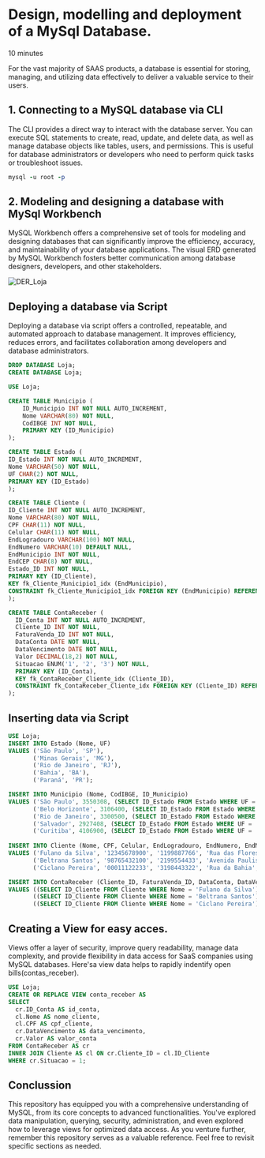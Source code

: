 # Design, modelling and deployment of a MySql Database.

10 minutes

For the vast majority of SAAS products, a database is essential for storing, managing, and utilizing data effectively to deliver a valuable service to their users. 

## 1. Connecting to a MySQL database via CLI

The CLI provides a direct way to interact with the database server. You can execute SQL statements to create, read, update, and delete data, as well as manage database objects like tables, users, and permissions. This is useful for database administrators or developers who need to perform quick tasks or troubleshoot issues.

```ruby
mysql -u root -p
```

## 2. Modeling and designing a database with MySql Workbench

MySQL Workbench offers a comprehensive set of tools for modeling and designing databases that can significantly improve the efficiency, accuracy, and maintainability of your database applications. The visual ERD generated by MySQL Workbench fosters better communication among database designers, developers, and other stakeholders.

![DER_Loja](https://github.com/AleMorales9011/ForgeOps/blob/90f5aff585b8dfc155c6d801bb1f04f63da8f8b3/010-IMAGES/der_database_loja.png)

## Deploying a database via Script

Deploying a database via script offers a controlled, repeatable, and automated approach to database management. It  improves efficiency, reduces errors, and facilitates collaboration among developers and database administrators.

```sql
DROP DATABASE Loja;
CREATE DATABASE Loja;

USE Loja;

CREATE TABLE Municipio (
    ID_Municipio INT NOT NULL AUTO_INCREMENT,
    Nome VARCHAR(80) NOT NULL,
    CodIBGE INT NOT NULL,
    PRIMARY KEY (ID_Municipio)
);

CREATE TABLE Estado (
ID_Estado INT NOT NULL AUTO_INCREMENT,
Nome VARCHAR(50) NOT NULL,
UF CHAR(2) NOT NULL,
PRIMARY KEY (ID_Estado)
);

CREATE TABLE Cliente (
ID_Cliente INT NOT NULL AUTO_INCREMENT,
Nome VARCHAR(80) NOT NULL,
CPF CHAR(11) NOT NULL,
Celular CHAR(11) NOT NULL,
EndLogradouro VARCHAR(100) NOT NULL,
EndNumero VARCHAR(10) DEFAULT NULL,
EndMunicipio INT NOT NULL,
EndCEP CHAR(8) NOT NULL,
Estado_ID INT NOT NULL,
PRIMARY KEY (ID_Cliente),
KEY fk_Cliente_Municipio1_idx (EndMunicipio),
CONSTRAINT fk_Cliente_Municipio1_idx FOREIGN KEY (EndMunicipio) REFERENCES Municipio (ID_Municipio)
);

CREATE TABLE ContaReceber (
  ID_Conta INT NOT NULL AUTO_INCREMENT,
  Cliente_ID INT NOT NULL,
  FaturaVenda_ID INT NOT NULL,
  DataConta DATE NOT NULL,
  DataVencimento DATE NOT NULL,
  Valor DECIMAL(18,2) NOT NULL,
  Situacao ENUM('1', '2', '3') NOT NULL,
  PRIMARY KEY (ID_Conta),
  KEY fk_ContaReceber_Cliente_idx (Cliente_ID),
  CONSTRAINT fk_ContaReceber_Cliente_idx FOREIGN KEY (Cliente_ID) REFERENCES Cliente (ID_Cliente)
);
```

##  Inserting data via Script

```sql
USE Loja;
INSERT INTO Estado (Nome, UF)
VALUES ('São Paulo', 'SP'),
       ('Minas Gerais', 'MG'),
       ('Rio de Janeiro', 'RJ'),
       ('Bahia', 'BA'),
       ('Paraná', 'PR');

INSERT INTO Municipio (Nome, CodIBGE, ID_Municipio)
VALUES ('São Paulo', 3550308, (SELECT ID_Estado FROM Estado WHERE UF = 'SP')),
       ('Belo Horizonte', 3106400, (SELECT ID_Estado FROM Estado WHERE UF = 'MG')),
       ('Rio de Janeiro', 3300500, (SELECT ID_Estado FROM Estado WHERE UF = 'RJ')),
       ('Salvador', 2927408, (SELECT ID_Estado FROM Estado WHERE UF = 'BA')),
       ('Curitiba', 4106900, (SELECT ID_Estado FROM Estado WHERE UF = 'PR'));
       
INSERT INTO Cliente (Nome, CPF, Celular, EndLogradouro, EndNumero, EndMunicipio, EndCEP, Estado_ID)
VALUES ('Fulano da Silva', '12345678900', '1199887766', 'Rua das Flores', '123', (SELECT ID_Municipio FROM Municipio WHERE Nome = 'São Paulo'), '01001000', (SELECT ID_Estado FROM Estado WHERE UF = 'SP')),
       ('Beltrana Santos', '98765432100', '2199554433', 'Avenida Paulista', '500', (SELECT ID_Municipio FROM Municipio WHERE Nome = 'Rio de Janeiro'), '20730000', (SELECT ID_Estado FROM Estado WHERE UF = 'RJ')),
       ('Ciclano Pereira', '00011122233', '3198443322', 'Rua da Bahia', '789', (SELECT ID_Municipio FROM Municipio WHERE Nome = 'Salvador'), '40000000', (SELECT ID_Estado FROM Estado WHERE UF = 'BA'));

INSERT INTO ContaReceber (Cliente_ID, FaturaVenda_ID, DataConta, DataVencimento, Valor, Situacao)
VALUES ((SELECT ID_Cliente FROM Cliente WHERE Nome = 'Fulano da Silva'), 1, '2024-06-01', '2024-06-30', 1000.00, '1'), 
       ((SELECT ID_Cliente FROM Cliente WHERE Nome = 'Beltrana Santos'), 2, '2024-06-02', '2024-07-15', 500.50, '2'),
       ((SELECT ID_Cliente FROM Cliente WHERE Nome = 'Ciclano Pereira'), 3, '2024-06-03', '2024-07-31', 2500.75, '3');

```

## Creating a View for easy acces.

Views offer a layer of security, improve query readability, manage data complexity, and provide flexibility in data access for SaaS companies using MySQL databases. Here'sa view data helps to rapidly indentify open bills(contas_receber).

```sql
USE Loja;
CREATE OR REPLACE VIEW conta_receber AS
SELECT
  cr.ID_Conta AS id_conta,
  cl.Nome AS nome_cliente,
  cl.CPF AS cpf_cliente,
  cr.DataVencimento AS data_vencimento,
  cr.Valor AS valor_conta
FROM ContaReceber AS cr
INNER JOIN Cliente AS cl ON cr.Cliente_ID = cl.ID_Cliente
WHERE cr.Situacao = 1;
```

## Conclussion

This repository has equipped you with a comprehensive understanding of MySQL, from its core concepts to advanced functionalities. You've explored data manipulation, querying, security, administration, and even explored how to leverage views for optimized data access. As you venture further, remember this repository serves as a valuable reference.  Feel free to revisit specific sections as needed.




